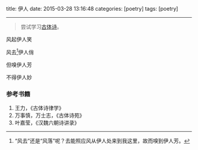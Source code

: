 title: 伊人
date: 2015-03-28 13:16:48
categories: [poetry]
tags: [poetry]

---

> 尝试学习[古体诗][old]。

风起伊人笑

风去[^or]伊人俏

但嗅伊人芳

不得伊人妙

<!--more-->

<script type="text/javascript" src="http://www.xiami.com/widget/player-single?uid=0&sid=1770518652&mode=js"></script>

### 参考书籍

1. 王力，《古体诗律学》
2. 万事慎，万士志，《古体诗苑》
3. 叶嘉莹，《汉魏六朝诗讲录》


[^or]:“风去”还是“风落”呢？去能照应风从伊人处来到我这里，故而嗅到伊人芳。

[old]:http://zh.wikipedia.org/zh-cn/%E5%8F%A4%E4%BD%93%E8%AF%97
